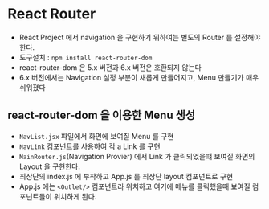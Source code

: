 # React Router

- React Project 에서 navigation 을 구현하기 위하여는 별도의 Router 를 설정해야 한다.
- 도구설치 : `npm install react-router-dom`
- react-router-dom 은 5.x 버전과 6.x 버전은 호환되지 않는다
- 6.x 버전에서는 Navigation 설정 부분이 새롭게 만들어지고, Menu 만들기가 매우 쉬워졌다

## react-router-dom 을 이용한 Menu 생성

- `NavList.jsx` 파일에서 화면에 보여질 Menu 를 구현
- `NavLink` 컴포넌트를 사용하여 각 a Link 를 구현
- `MainRouter.js`(Navigation Provier) 에서 Link 가 클릭되었을떄 보여질
  화면의 Layout 을 구현한다.
- 최상단의 index.js 에 부착하고 App.js 를 최상단 layout 컴포넌트로 구현
- App.js 에는 `<Outlet/>` 컴포넌트라 위치하고 여기에 메뉴를 클릭했을때
  뵤여질 컴포넌트들이 위치하게 된다.

